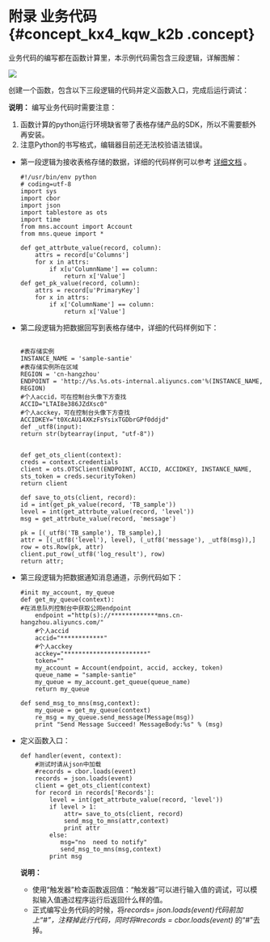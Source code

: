 # 附录 业务代码 {#concept_kx4_kqw_k2b .concept}

业务代码的编写都在函数计算里，本示例代码需包含三段逻辑，详解图解：

![](http://static-aliyun-doc.oss-cn-hangzhou.aliyuncs.com/assets/img/15799/7158_zh-CN.png)

创建一个函数，包含以下三段逻辑的代码并定义函数入口，完成后运行调试：

**说明：** 编写业务代码时需要注意：

1.  函数计算的python运行环境缺省带了表格存储产品的SDK，所以不需要额外再安装。
2.  注意Python的书写格式，编辑器目前还无法校验语法错误。

-   第一段逻辑为接收表格存储的数据，详细的代码样例可以参考 [详细文档](https://help.aliyun.com/document_detail/60304.html) 。

    ```
    #!/usr/bin/env python
    # coding=utf-8
    import sys
    import cbor
    import json
    import tablestore as ots
    import time
    from mns.account import Account
    from mns.queue import *
    
    def get_attrbute_value(record, column):
        attrs = record[u'Columns']
        for x in attrs:
            if x[u'ColumnName'] == column:
                return x['Value']
    def get_pk_value(record, column):
        attrs = record[u'PrimaryKey']
        for x in attrs:
            if x['ColumnName'] == column:
                return x['Value']
    ```

-   第二段逻辑为把数据回写到表格存储中，详细的代码样例如下：

    ```
    
    #表存储实例 
    INSTANCE_NAME = 'sample-santie'
    #表存储实例所在区域
    REGION = 'cn-hangzhou'
    ENDPOINT = 'http://%s.%s.ots-internal.aliyuncs.com'%(INSTANCE_NAME, REGION)
    #个人accid，可在控制台头像下方查找
    ACCID="LTAI8e386JZdXsc0" 
    #个人acckey，可在控制台头像下方查找
    ACCIDKEY="t0XcAU14XKzFsYsixTGDbrGPf0ddjd"
    def _utf8(input):
    return str(bytearray(input, "utf-8"))
    
    
    def get_ots_client(context):
    creds = context.credentials
    client = ots.OTSClient(ENDPOINT, ACCID, ACCIDKEY, INSTANCE_NAME, sts_token = creds.securityToken)
    return client 
    
    def save_to_ots(client, record):
    id = int(get_pk_value(record, 'TB_sample'))
    level = int(get_attrbute_value(record, 'level'))
    msg = get_attrbute_value(record, 'message')
    
    pk = [(_utf8('TB_sample'), TB_sample),]
    attr = [(_utf8('level'), level), (_utf8('message'), _utf8(msg)),]
    row = ots.Row(pk, attr)
    client.put_row(_utf8('log_result'), row)
    return attr;
    ```

-   第三段逻辑为把数据通知消息通道，示例代码如下：

    ```
    #init my_account, my_queue
    def get_my_queue(context):
    #在消息队列控制台中获取公网endpoint
        endpoint ="http(s)://*************mns.cn-hangzhou.aliyuncs.com/"
    	#个人accid
        accid="************"
    	#个人acckey
        acckey="***********************"
        token=""
        my_account = Account(endpoint, accid, acckey, token)
        queue_name = "sample-santie"
        my_queue = my_account.get_queue(queue_name)
        return my_queue
    
    def send_msg_to_mns(msg,context):
        my_queue = get_my_queue(context)
        re_msg = my_queue.send_message(Message(msg))
        print "Send Message Succeed! MessageBody:%s" % (msg)
    ```

-   定义函数入口：

    ```
    def handler(event, context):
        #测试时请从json中加载	
        #records = cbor.loads(event)
        records = json.loads(event)
        client = get_ots_client(context)
        for record in records['Records']:
            level = int(get_attrbute_value(record, 'level'))
            if level > 1:
                attr= save_to_ots(client, record)
                send_msg_to_mns(attr,context)  
                print attr
            else:
               msg="no  need to notify"
               send_msg_to_mns(msg,context)
            print msg
    ```

    **说明：** 

    -   使用“触发器”检查函数返回值：“触发器”可以进行输入值的调试，可以模拟输入值通过程序运行后返回什么样的值。
    -   正式编写业务代码的时候，将*records= json.loads\(event\)*代码前加上“\#”，注释掉此行代码，同时将*\#records = cbor.loads\(event\)* 的“\#”去掉。

